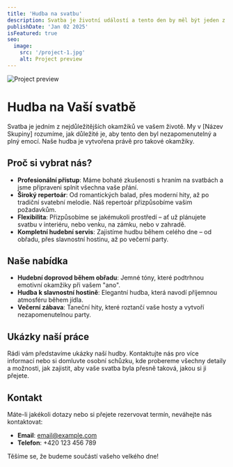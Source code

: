 ```yaml
---
title: 'Hudba na svatbu'
description: Svatba je životní událostí a tento den by měl být jeden z nejkrásnějších. My si tuto skutečnost uvědomujeme. Jedna z hlavních zábav na svatbě je hudba, která Vás bude bavit po celý den až do nočních hodin.
publishDate: 'Jan 02 2025'
isFeatured: true
seo:
  image:
    src: '/project-1.jpg'
    alt: Project preview
---
```


![Project preview](/project-1.jpg)

# Hudba na Vaší svatbě

Svatba je jedním z nejdůležitějších okamžiků ve vašem životě. My v [Název Skupiny] rozumíme, jak důležité je, aby tento den byl nezapomenutelný a plný emocí. Naše hudba je vytvořena právě pro takové okamžiky.

## Proč si vybrat nás?

- **Profesionální přístup**: Máme bohaté zkušenosti s hraním na svatbách a jsme připraveni splnit všechna vaše přání.
- **Široký repertoár**: Od romantických balad, přes moderní hity, až po tradiční svatební melodie. Náš repertoár přizpůsobíme vašim požadavkům.
- **Flexibilita**: Přizpůsobíme se jakémukoli prostředí – ať už plánujete svatbu v interiéru, nebo venku, na zámku, nebo v zahradě.
- **Kompletní hudební servis**: Zajistíme hudbu během celého dne – od obřadu, přes slavnostní hostinu, až po večerní party.

## Naše nabídka

- **Hudební doprovod během obřadu**: Jemné tóny, které podtrhnou emotivní okamžiky při vašem "ano".
- **Hudba k slavnostní hostině**: Elegantní hudba, která navodí příjemnou atmosféru během jídla.
- **Večerní zábava**: Taneční hity, které roztančí vaše hosty a vytvoří nezapomenutelnou party.

## Ukázky naší práce

Rádi vám představíme ukázky naší hudby. Kontaktujte nás pro více informací nebo si domluvte osobní schůzku, kde probereme všechny detaily a možnosti, jak zajistit, aby vaše svatba byla přesně taková, jakou si ji přejete.

## Kontakt

Máte-li jakékoli dotazy nebo si přejete rezervovat termín, neváhejte nás kontaktovat:

- **Email**: [email@example.com](mailto:email@example.com)
- **Telefon**: +420 123 456 789

Těšíme se, že budeme součástí vašeho velkého dne!
